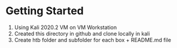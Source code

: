 # Getting Started

1. Using Kali 2020.2 VM on VM Workstation
2. Created this directory in github and clone locally in kali
3. Create htb folder and subfolder for each box + README.md file
